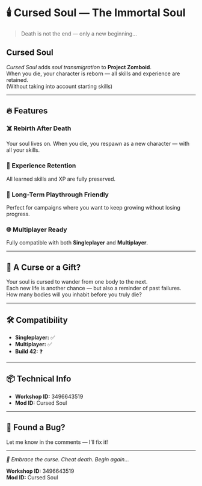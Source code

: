# 🕯️ Cursed Soul — The Immortal Soul

> Death is not the end — only a new beginning...

## Cursed Soul
*Cursed Soul* adds *soul transmigration* to **Project Zomboid**.  
When you die, your character is reborn — all skills and experience are retained.  
(Without taking into account starting skills)

---

## 🔥 Features

### ☠️ Rebirth After Death  
Your soul lives on. When you die, you respawn as a new character — with all your skills.

### 📘 Experience Retention  
All learned skills and XP are fully preserved.

### 📅 Long-Term Playthrough Friendly  
Perfect for campaigns where you want to keep growing without losing progress.

### 🌐 Multiplayer Ready  
Fully compatible with both **Singleplayer** and **Multiplayer**.

---

## 🤔 A Curse or a Gift?

Your soul is cursed to wander from one body to the next.  
Each new life is another chance — but also a reminder of past failures.  
How many bodies will you inhabit before you truly die?

---

## 🛠️ Compatibility

- **Singleplayer:** ✅  
- **Multiplayer:** ✅  
- **Build 42:** ❓

---

## 📦 Technical Info

- **Workshop ID:** 3496643519  
- **Mod ID:** Cursed Soul

---

## 🐞 Found a Bug?

Let me know in the comments — I’ll fix it!

---

*🧟 Embrace the curse. Cheat death. Begin again...*

**Workshop ID:** 3496643519  
**Mod ID:** Cursed Soul
